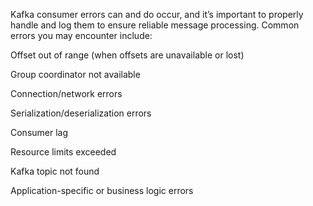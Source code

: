 Kafka consumer errors can and do occur, and it’s important to properly handle and log them to ensure reliable message processing. Common errors you may encounter include:

Offset out of range (when offsets are unavailable or lost)

Group coordinator not available

Connection/network errors

Serialization/deserialization errors

Consumer lag

Resource limits exceeded

Kafka topic not found

Application-specific or business logic errors

